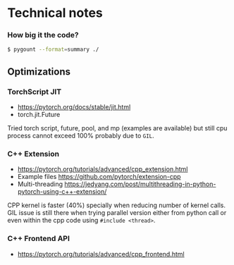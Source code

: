 # Technical notes

<!-- #### TODOs
- [ ] define a customized exception class that handles internal error messages and also python exceptions
- [ ] improve CFG design e.g. config file, defaults values, on-the-fly settings.
- [ ] optimize memory allocation of neighbor list atoms and avoiding redundant tensor creation (use torch.resizes)
- [ ] optimize neighbor list update for large number of atoms (not used for training but MD simulations)
- [ ] utilize torch multi-thread or distributed torch
- [ ] optimize code performance regarding python dynamic types (torch script, cython)
- [ ] parallelize descriptor calculations using vectorization or thread pool -->


### How big it the code?
```bash
$ pygount --format=summary ./
```

## Optimizations

### TorchScript JIT 
- https://pytorch.org/docs/stable/jit.html 
- torch.jit.Future

Tried torch script, future, pool, and mp (examples are available) but still cpu process cannot exceed 100% probably due to `GIL`.

### C++ Extension 
- https://pytorch.org/tutorials/advanced/cpp_extension.html
- Example files https://github.com/pytorch/extension-cpp
- Multi-threading https://jedyang.com/post/multithreading-in-python-pytorch-using-c++-extension/

CPP kernel is faster (40%) specially when reducing number of kernel calls.
GIL issue is still there when trying parallel version either from python call or even within the cpp code using `#include <thread>`.

### C++ Frontend API
- https://pytorch.org/tutorials/advanced/cpp_frontend.html






